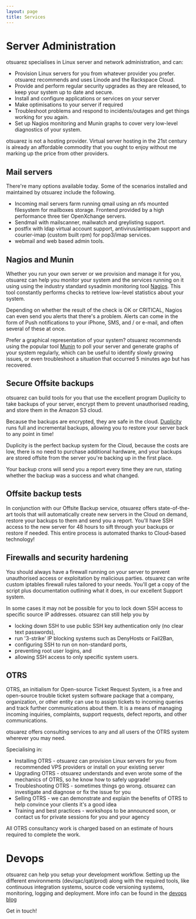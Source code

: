 ```yaml
---
layout: page
title: Services
---
```

# Server Administration

otsuarez specialises in Linux server and network administration, and can:

* Provision Linux servers for you from whatever provider you prefer. otsuarez recommends and uses Linode and the Rackspace Cloud.
* Provide and perform regular security upgrades as they are released, to keep your system up to date and secure.
* Install and configure applications or services on your server
* Make optimisations to your server if required
* Troubleshoot problems and respond to incidents/outages and get things working for you again.
* Set up Nagios monitoring and Munin graphs to cover very low-level diagnostics of your system.

otsuarez is not a hosting provider. Virtual server hosting in the 21st century is already an affordable commodity that you ought to enjoy without me marking up the price from other providers.

## Mail servers

There're many options available today. Some of the scenarios installed and maintained by otsuarez include the following.

* Incoming mail servers farm running qmail using an nfs mounted filesystem for mailboxes storage. Frontend provided by a high performance three tier OpenXchange servers.
* Sendmail with mailscanner, mailwatch and greylisting support.
* postfix with ldap virtual account support, antivirus/antispam support and courier-imap (custom built rpm) for pop3/imap services.
* webmail and web based admin tools.

## Nagios and Munin

Whether you run your own server or we provision and manage it for you, otsuarez can help you monitor your system and the services running on it using using the industry standard sysadmin monitoring tool [Nagios](http://www.nagios.org/). This tool constantly performs checks to retrieve low-level statistics about your system.

Depending on whether the result of the check is OK or CRITICAL, Nagios can even send you alerts that there's a problem. Alerts can come in the form of Push notifications to your iPhone, SMS, and / or e-mail, and often several of these at once.

Prefer a graphical representation of your system? otsuarez recommends using the popular tool [Munin](http://munin-monitoring.org/) to poll your server and generate graphs of your system regularly, which can be useful to identify slowly growing issues, or even troubleshoot a situation that occurred 5 minutes ago but has recovered.

## Secure Offsite backups

otsuarez can build tools for you that use the excellent program Duplicity to take backups of your server, encrypt them to prevent unauthorised reading, and store them in the Amazon S3 cloud.

Because the backups are encrypted, they are safe in the cloud. [Duplicity](http://duplicity.nongnu.org/) runs full and incremental backups, allowing you to restore your server back to any point in time!

Duplicity is the perfect backup system for the Cloud, because the costs are low, there is no need to purchase additional hardware, and your backups are stored offsite from the server you're backing up in the first place.

Your backup crons will send you a report every time they are run, stating whether the backup was a success and what changed.

## Offsite backup tests

In conjunction with our Offsite Backup service, otsuarez offers state-of-the-art tools that will automatically create new servers in the Cloud on demand, restore your backups to them and send you a report. You'll have SSH access to the new server for 48 hours to sift through your backups or restore if needed. This entire process is automated thanks to Cloud-based technology!

## Firewalls and security hardening

You should always have a firewall running on your server to prevent unauthorised access or exploitation by malicious parties. otsuarez can write custom iptables firewall rules tailored to your needs. You'll get a copy of the script plus documentation outlining what it does, in our excellent Support system.

In some cases it may not be possible for you to lock down SSH access to specific source IP addresses. otsuarez can still help you by

* locking down SSH to use public SSH key authentication only (no clear text passwords),
* run '3-strike' IP blocking systems such as DenyHosts or Fail2Ban,
* configuring SSH to run on non-standard ports,
* preventing root user logins, and
* allowing SSH access to only specific system users.

## OTRS

OTRS, an initialism for Open-source Ticket Request System, is a free and open-source trouble ticket system software package that a company, organization, or other entity can use to assign tickets to incoming queries and track further communications about them. It is a means of managing incoming inquiries, complaints, support requests, defect reports, and other communications.

otsuarez offers consulting services to any and all users of the OTRS system wherever you may need. 

Specialising in:

* Installing OTRS - otsuarez can provision Linux servers for you from recommended VPS providers or install on your existing server
* Upgrading OTRS - otsuarez understands and even wrote some of the mechanics of OTRS, so he know how to safely upgrade!
* Troubleshooting OTRS - sometimes things go wrong. otsuarez can investigate and diagnose or fix the issue for you
* Selling OTRS - we can demonstrate and explain the benefits of OTRS to help convince your clients it's a good idea
* Training and best practices - workshops to be announced soon, or contact us for private sessions for you and your agency

All OTRS consultancy work is charged based on an estimate of hours required to complete the work.


# Devops

otsuarez can help you setup your development workflow. 
Setting up the different environments (dev/qac/qat/prod) along with the required tools, like continuous integration systems, source code versioning systems, monitoring, logging and deployment. More info can be found in the [devops blog](http://www.devop.com.ar)

Get in touch!